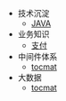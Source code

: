 * 技术沉淀
  * [JAVA](java/java.md)
* 业务知识
  * [支付](service/pay.md)
* 中间件体系
  * [tocmat](middleware/tomcat.md)
* 大数据
  * [tocmat](middleware/tomcat.md)



